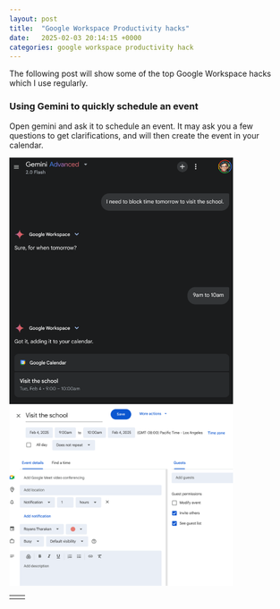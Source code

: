 ```yaml
---
layout: post
title:  "Google Workspace Productivity hacks"
date:   2025-02-03 20:14:15 +0000
categories: google workspace productivity hack
---
```

The following post will show some of the top Google Workspace hacks which I use regularly.

### Using Gemini to quickly schedule an event

Open gemini and ask it to schedule an event. It may ask you a few questions to get clarifications, and will then create the event in your calendar.

<table><tr><td>
</td>
<img style='width:400px;' src='https://raw.githubusercontent.com/royans/royans.github.io/refs/heads/main/assets/imgs/2025_02_03/gemini_example_schedule_event.png'>
<td>
</td>
<img style='width:400px;' src='https://raw.githubusercontent.com/royans/royans.github.io/refs/heads/main/assets/imgs/2025_02_03/gemini_example_schedule_event_cal.png'>
</tr>
</table>
